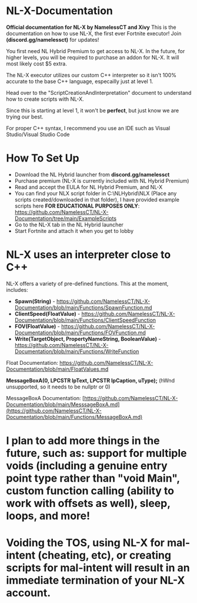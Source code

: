 # NL-X-Documentation
**Official documentation for NL-X by NamelessCT and Xivy**
This is the documentation on how to use NL-X, the first ever Fortnite executor! Join **(discord.gg/namelessct)** for updates!

You first need NL Hybrid Premium to get access to NL-X. In the future, for higher levels, you will be required to purchase an addon for NL-X. It will most likely cost $5 extra.

The NL-X executor utilizes our custom C++ interpreter so it isn't 100% accurate to the base C++ language, especailly just at level 1.

Head over to the "ScriptCreationAndInterpretation" document to understand how to create scripts with NL-X.

Since this is starting at level 1, it won't be **perfect**, but just know we are trying our best.

For proper C++ syntax, I recommend you use an IDE such as Visual Studio/Visual Studio Code

# How To Set Up
- Download the NL Hybrid launcher from **discord.gg/namelessct**
- Purchase premium (NL-X is currently included with NL Hybrid Premium)
- Read and accept the EULA for NL Hybrid Premium, and NL-X
- You can find your NLX script folder in C:\NLHybrid\NLX (Place any scripts created/downloaded in that folder), I have provided example scripts here **FOR EDUCATIONAL PURPOSES ONLY**: https://github.com/NamelessCT/NL-X-Documentation/tree/main/ExampleScripts
- Go to the NL-X tab in the NL Hybrid launcher
- Start Fortnite and attach it when you get to lobby

# NL-X uses an interpreter close to C++ 

NL-X offers a variety of pre-defined functions. This at the moment, includes:

- **Spawn(String)** - https://github.com/NamelessCT/NL-X-Documentation/blob/main/Functions/SpawnFunction.md
- **ClientSpeed(FloatValue)** - https://github.com/NamelessCT/NL-X-Documentation/blob/main/Functions/ClientSpeedFunction
- **FOV(FloatValue)** - https://github.com/NamelessCT/NL-X-Documentation/blob/main/Functions/FOVFunction.md
- **Write(TargetObject, PropertyNameString, BooleanValue)** - https://github.com/NamelessCT/NL-X-Documentation/blob/main/Functions/WriteFunction

Float Documentation: https://github.com/NamelessCT/NL-X-Documentation/blob/main/FloatValues.md

**MessageBoxA(0, LPCSTR  lpText, LPCSTR  lpCaption, uType);** (hWnd unsupported, so it needs to be nullptr or 0)

MessageBoxA Documentation: [https://github.com/NamelessCT/NL-X-Documentation/blob/main/MesssageBoxA.md](https://github.com/NamelessCT/NL-X-Documentation/blob/main/Functions/MessageBoxA.md)

# I plan to add more things in the future, such as: support for multiple voids (including a genuine entry point type rather than "void Main", custom function calling (ability to work with offsets as well), sleep, loops, and more!

# Voiding the TOS, using NL-X for mal-intent (cheating, etc), or creating scripts for mal-intent will result in an immediate termination of your NL-X account.
